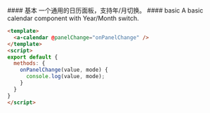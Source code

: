 <cn>
#### 基本
一个通用的日历面板，支持年/月切换。
</cn>

<us>
#### basic
A basic calendar component with Year/Month switch.
</us>

```html
<template>
  <a-calendar @panelChange="onPanelChange" />
</template>
<script>
export default {
  methods: {
    onPanelChange(value, mode) {
      console.log(value, mode);
    }
  }
}
</script>
```

